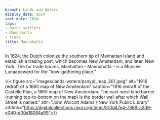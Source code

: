```yaml
---
branch: Lands and Waters
display_date: 1624
sort_date: 1624
tags:
- Dutch settlers
- Mannahatta
- trade
title: Mannahatta
---
```


In 1624, the Dutch colonize the southern tip of Manhattan Island and establish a trading post, which becomes New Amsterdam, and later, New York. The fur trade booms. Manhattan – Mannahatta – is a Munsee Lunaapeword for the “bow-gathering place.”

{{< figure src="images/lands-waters/psnypl_map_301.jpeg" alt="1916 redraft of a 1660 map of New Amsterdam" caption="1916 redraft of the Castello Plan, a 1660 map of New Amsterdam. The east-west land barrier (running top-to-bottom on the map) is the border wall after which Wall Street is named." attr="John Wolcott Adams / New York Public Library" attrlink="https://digitalcollections.nypl.org/items/510d47e4-7369-a3d9-e040-e00a18064a99">}}